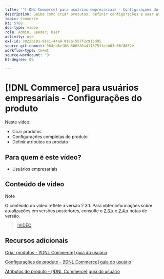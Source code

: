 ```yaml
---
title: '"[!DNL Commerce] para usuários empresariais - Configurações do produto"'
description: Saiba como criar produtos, definir configurações e usar atributos.
topic: Commerce
kt: 5768
doc-type: video
role: Admin, Leader, User
activity: use
exl-id: 9022b101-91e1-44a0-819b-507f2c915d95
source-git-commit: 084cb6e106a50658044115751fedb63e36f8832e
workflow-type: tm+mt
source-wordcount: '0'
ht-degree: 0%

---
```


# [!DNL Commerce] para usuários empresariais - Configurações do produto

Neste vídeo:

- Criar produtos
- Configurações completas do produto
- Definir atributos do produto

## Para quem é este vídeo?

- Usuários empresariais

## Conteúdo de vídeo

>[!NOTE]
>
>O conteúdo do vídeo reflete a versão 2.3.1. Para obter informações sobre atualizações em versões posteriores, consulte o [ 2.3.x](https://devdocs.magento.com/guides/v2.3/release-notes/bk-release-notes.html) e [2.4.x](https://devdocs.magento.com/guides/v2.4/release-notes/bk-release-notes.html) notas de versão.

>[!VIDEO](https://video.tv.adobe.com/v/35953?quality=12&learn=on)

## Recursos adicionais

[Criar produtos - [!DNL Commerce] guia do usuário](https://docs.magento.com/user-guide/catalog/product-create.html)

[Configurações do produto - [!DNL Commerce] guia do usuário](https://docs.magento.com/user-guide/catalog/settings.html)

[Atributos do produto - [!DNL Commerce] guia do usuário](https://docs.magento.com/user-guide/catalog/product-attributes.html)
